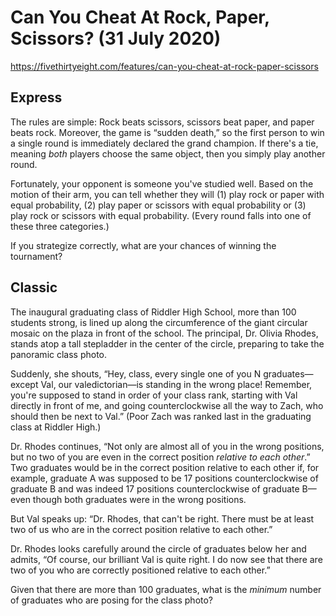 # Can You Cheat At Rock, Paper, Scissors? (31 July 2020)

https://fivethirtyeight.com/features/can-you-cheat-at-rock-paper-scissors

## Express

The rules are simple: Rock beats scissors, scissors beat paper, and paper beats rock.
Moreover, the game is “sudden death,” so the first person to win a single round is immediately declared the grand champion.
If there's a tie, meaning *both* players choose the same object, then you simply play another round.

Fortunately, your opponent is someone you've studied well.
Based on the motion of their arm, you can tell whether they will (1) play rock or paper with equal probability, (2) play paper or scissors with equal probability or (3) play rock or scissors with equal probability.
(Every round falls into one of these three categories.)

If you strategize correctly, what are your chances of winning the tournament?


## Classic

The inaugural graduating class of Riddler High School, more than 100 students strong, is lined up along the circumference of the giant circular mosaic on the plaza in front of the school.
The principal, Dr. Olivia Rhodes, stands atop a tall stepladder in the center of the circle, preparing to take the panoramic class photo.

Suddenly, she shouts, “Hey, class, every single one of you N graduates—except Val, our valedictorian—is standing in the wrong place!
Remember, you're supposed to stand in order of your class rank, starting with Val directly in front of me, and going counterclockwise all the way to Zach, who should then be next to Val.”
(Poor Zach was ranked last in the graduating class at Riddler High.)

Dr. Rhodes continues, “Not only are almost all of you in the wrong positions, but no two of you are even in the correct position *relative to each other*.”
Two graduates would be in the correct position relative to each other if, for example, graduate A was supposed to be 17 positions counterclockwise of graduate B and was indeed 17 positions counterclockwise of graduate B—even though both graduates were in the wrong positions.

But Val speaks up: “Dr. Rhodes, that can't be right.
There must be at least two of us who are in the correct position relative to each other.”

Dr. Rhodes looks carefully around the circle of graduates below her and admits, “Of course, our brilliant Val is quite right.
I do now see that there are two of you who are correctly positioned relative to each other.”

Given that there are more than 100 graduates, what is the *minimum* number of graduates who are posing for the class photo?

